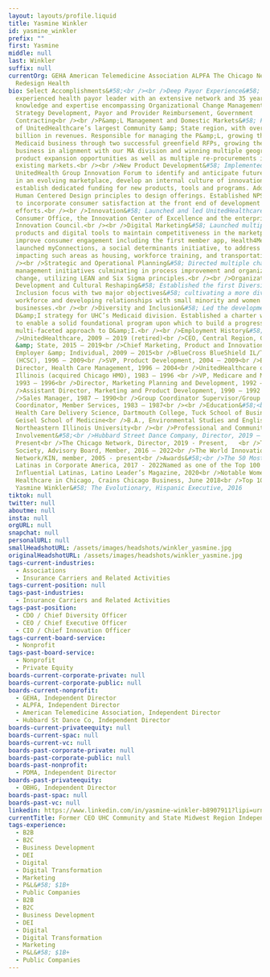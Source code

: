 ```yaml
---
layout: layouts/profile.liquid
title: Yasmine Winkler
id: yasmine_winkler
prefix: ""
first: Yasmine
middle: null
last: Winkler
suffix: null
currentOrg: GEHA American Telemedicine Association ALPFA The Chicago Network
  Redesign Health
bio: Select Accomplishments&#58;<br /><br />Deep Payor Experience&#58; An
  experienced health payor leader with an extensive network and 35 years of
  knowledge and expertise encompassing Organizational Change Management,
  Strategy Development, Payor and Provider Reimbursement, Government
  Contracting<br /><br />P&amp;L Management and Domestic Markets&#58; Former CEO
  of UnitedHealthcare’s largest Community &amp; State region, with over $12
  billion in revenues. Responsible for managing the P&amp;L, growing the
  Medicaid business through two successful greenfield RFPs, growing the SNP
  business in alignment with our MA division and winning multiple geographic and
  product expansion opportunities as well as multiple re-procurements in
  existing markets.<br /><br />New Product Development&#58; Implemented the
  UnitedHealth Group Innovation Forum to identify and anticipate future trends
  in an evolving marketplace, develop an internal culture of innovation, and
  establish dedicated funding for new products, tools and programs. Adopted
  Human Centered Design principles to design offerings. Established NPS metrics
  to incorporate consumer satisfaction at the front end of development
  efforts.<br /><br />Innovation&#58; Launched and led UnitedHealthcare’s
  Consumer Office, the Innovation Center of Excellence and the enterprise-wide
  Innovation Council.<br /><br />Digital Marketing&#58; Launched multiple
  products and digital tools to maintain competitiveness in the marketplace and
  improve consumer engagement including the first member app, Health4Me. Led and
  launched myConnections, a social determinants initiative, to address factors
  impacting such areas as housing, workforce training, and transportation.<br
  /><br />Strategic and Operational Planning&#58; Directed multiple change
  management initiatives culminating in process improvement and organizational
  change, utilizing LEAN and Six Sigma principles.<br /><br />Organizational
  Development and Cultural Reshaping&#58; Established the first Diversity and
  Inclusion focus with two major objectives&#58; cultivating a more diverse
  workforce and developing relationships with small minority and women owned
  businesses.<br /><br />Diversity and Inclusion&#58; Led the development of the
  D&amp;I strategy for UHC’s Medicaid division. Established a charter with KPIs
  to enable a solid foundational program upon which to build a progressive
  multi-faceted approach to D&amp;I.<br /><br />Employment History&#58;<br
  />UnitedHealthcare, 2009 – 2019 (retired)<br />CEO, Central Region, Community
  &amp; State, 2015 – 2019<br />Chief Marketing, Product and Innovation Officer,
  Employer &amp; Individual, 2009 – 2015<br />BlueCross BlueShield IL/TX/NM/OK
  (HCSC), 1996 – 2009<br />SVP, Product Development, 2004 – 2009<br />Executive
  Director, Health Care Management, 1996 – 2004<br />UnitedHealthcare of
  Illinois (acquired Chicago HMO), 1983 – 1996 <br />VP, Medicare and Medicaid,
  1993 – 1996<br />Director, Marketing Planning and Development, 1992 – 1993<br
  />Assistant Director, Marketing and Product Development, 1990 – 1992 <br
  />Sales Manager, 1987 – 1990<br />Group Coordinator Supervisor/Group
  Coordinator, Member Services, 1983 – 1987<br /><br />Education&#58;<br />M.S.,
  Health Care Delivery Science, Dartmouth College, Tuck School of Business and
  Geisel School of Medicine<br />B.A., Environmental Studies and English,
  Northeastern Illinois University<br /><br />Professional and Community
  Involvement&#58;<br />Hubbard Street Dance Company, Director, 2019 –
  Present<br />The Chicago Network, Director, 2019 - Present, 	<br />The Alumni
  Society, Advisory Board, Member, 2016 – 2022<br />The World Innovation
  Network/KIN, member, 2005 - present<br />Awards&#58;<br />The 50 Most Powerful
  Latinas in Corporate America, 2017 - 2022Named as one of the Top 100 Most
  Influential Latinas, Latino Leader’s Magazine, 2020<br />Notable Women in
  Healthcare in Chicago, Crains Chicago Business, June 2018<br />Top 10 Líderes,
  Yasmine Winkler&#58; The Evolutionary, Hispanic Executive, 2016
tiktok: null
twitter: null
aboutme: null
insta: null
orgURL: null
snapchat: null
personalURL: null
smallHeadshotURL: /assets/images/headshots/winkler_yasmine.jpg
originalHeadshotURL: /assets/images/headshots/winkler_yasmine.jpg
tags-current-industries:
  - Associations
  - Insurance Carriers and Related Activities
tags-current-position: null
tags-past-industries:
  - Insurance Carriers and Related Activities
tags-past-position:
  - CDO / Chief Diversity Officer
  - CEO / Chief Executive Officer
  - CIO / Chief Innovation Officer
tags-current-board-service:
  - Nonprofit
tags-past-board-service:
  - Nonprofit
  - Private Equity
boards-current-corporate-private: null
boards-current-corporate-public: null
boards-current-nonprofit:
  - GEHA, Independent Director
  - ALPFA, Independent Director
  - American Telemedicine Association, Independent Director
  - Hubbard St Dance Co, Independent Director
boards-current-privateequity: null
boards-current-spac: null
boards-current-vc: null
boards-past-corporate-private: null
boards-past-corporate-public: null
boards-past-nonprofit:
  - PDMA, Independent Director
boards-past-privateequity:
  - OBHG, Independent Director
boards-past-spac: null
boards-past-vc: null
linkedin: https://www.linkedin.com/in/yasmine-winkler-b8907911?lipi=urn%3Ali%3Apage%3Ad_flagship3_profile_view_base_contact_details%3Bp1Jz%2BZmITJy%2F6CfWBQRR9A%3D%3D
currentTitle: Former CEO UHC Community and State Midwest Region Independent Director
tags-experience:
  - B2B
  - B2C
  - Business Development
  - DEI
  - Digital
  - Digital Transformation
  - Marketing
  - P&L&#58; $1B+
  - Public Companies
  - B2B
  - B2C
  - Business Development
  - DEI
  - Digital
  - Digital Transformation
  - Marketing
  - P&L&#58; $1B+
  - Public Companies
---
```

